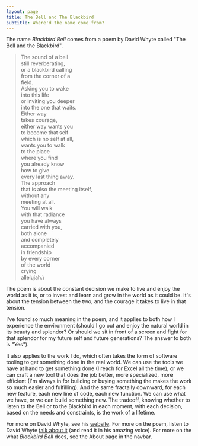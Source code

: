 ```yaml
---
layout: page
title: The Bell and The Blackbird
subtitle: Where'd the name come from?
---
```

The name _Blackbird Bell_ comes from a poem by David Whyte called "The Bell and the Blackbird".  

> The sound of a bell \
> still reverberating,\
> or a blackbird calling\
> from the corner of a\
> field.\
> Asking you to wake\
> into this life\
> or inviting you deeper\
> into the one that waits.\
> Either way\
> takes courage,\
> either way wants you\
> to become that self \
> which is no self at all,\
> wants you to walk \
> to the place\
> where you find\
> you already know\
> how to give\
> every last thing away.\
> The approach\
> that is also the meeting itself,\
> without any\
> meeting at all.\
> You will walk\
> with that radiance\
> you have always\
> carried with you,\
> both alone\
> and completely\
> accompanied\
> in friendship\
> by every corner\
> of the world\
> crying\
> allelujah.\

The poem is about the constant decision we make to live and enjoy the world as it is, or to invest and learn and grow in the world as it could be.  It's about the tension between the two, and the courage it takes to live in that tension.  

I've found so much meaning in the poem, and it applies to both how I experience the environment (should I go out and enjoy the natural world in its beauty and splendor? Or should we sit in front of a screen and fight for that splendor for my future self and future generations? The answer to both is "Yes").

It also applies to the work I do, which often takes the form of software tooling to get something done in the real world. We can use the tools we have at hand to get something done (I reach for Excel all the time), or we can craft a new tool that does the job better, more specialized, more efficient (I'm always in for building or buying something the makes the work so much easier and fulfilling).  And the same fractally downward, for each new feature, each new line of code, each new function.  We can use what we have, or we can build something new.  The tradeoff, knowing whether to listen to the Bell or to the Blackbird in each moment, with each decision, based on the needs and constraints, is the work of a lifetime.

For more on David Whyte, see his [website](https://davidwhyte.com/).  For more on the poem, listen to David Whyte [talk about it](https://dynamic.wakingup.com/course/COE3D4397) (and read it in his amazing voice).  For more on the what _Blackbird Bell_ does, see the About page in the navbar.